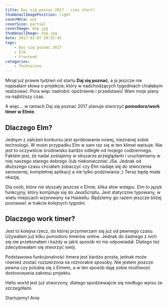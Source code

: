 ```yaml
---
title: Daj się poznać 2017 - czas start!
thumbnailImagePosition: right
coverMeta: out
coverSize: partial
coverImage: dsp.jpg
thumbnailImage: dsp.jpg
date: 2017-03-07 20:52:45
tags:
	- Daj się poznać 2017
	- Elm
	- Frontend
categories:
	- Techniczne
---
```


Minął już prawie tydzień od startu **Daj się poznać**, a ja jeszcze nie napisałam słowa o projekcie, który w nadchodzących tygodniach chiałabym realizować. Pora więc nadrobić opóźnienie i przedstawić Wam moje plany na najbliższy czas.
<!-- more -->

A więc... w ramach Daj się poznać 2017 planuje stworzyć **pomodoro/work timer w Elmie**.

## Dlaczego Elm?

Jednym z założeń konkursu jest spróbowanie nowej, nieznanej sobie technologii. W moim przypadku Elm w sam raz się w ten klimat wpisuje. Nie jest to oczywiście środowisko bardzo odległe od mojego codziennego. Faktem jest, że nadal zostajemy w obszarze przeglądarki i uruchamiamy w niej naszego starego dobrego (lub niekoniecznie) JSa. Jednak od dłuższego czasu chciałam zobaczyć czy Elm nadaje się do stworzenia sensownej, kompletnej aplikacji a nie tylko podziwiania ;) Teraz będę miała okazję.

Dla osób, które nie słyszały jeszcze o Elmie, kilka słów wstępu. Elm to język funkcyjny, który kompiluje się do JavaScriptu. Jest statycznie typowany, w wielu miejscach wzorowany na Haskellu. Będziemy go razem jeszcze bliżej poznawać w trakcie kolejnych tygodni.

## Dlaczego work timer?

Jest to kolejna rzecz, do której przymierzam się już od pewnego czasu. Używałam już kilku pomodoro timerów online. Jednak do żadnego z nich się nie przekonałam i każdy w jakiś sposób mi nie odpowiadał. Dlatego też zdecydowałam się stworzyć swój.

Podstawowa funkcjonalność timera jest bardzo prosta, jednak może również zostać rozszerzona na różnorakie sposoby. Nie jestem jeszcze pewna czy polubię się z Elmem, a w ten sposób daję sobie możliwość dostosowania zakresu projektu.

Hello world jest już stworzony, dlatego spodziewajcie się niedługo wpisu ze szczegółami.

Startujemy!
Ania

